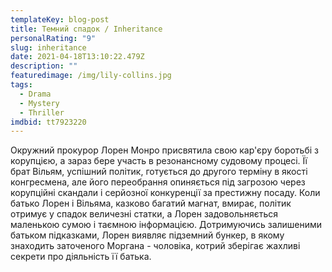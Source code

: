 ```yaml
---
templateKey: blog-post
title: Темний спадок / Inheritance
personalRating: "9"
slug: inheritance
date: 2021-04-18T13:10:22.479Z
description: ""
featuredimage: /img/lily-collins.jpg
tags:
  - Drama
  - Mystery
  - Thriller
imdbid: tt7923220
---
```

Окружний прокурор Лорен Монро присвятила свою кар'єру боротьбі з корупцією, а зараз бере участь в резонансному судовому процесі. Її брат Вільям, успішний політик, готується до другого терміну в якості конгресмена, але його переобрання опиняється під загрозою через корупційні скандали і серйозної конкуренції за престижну посаду. Коли батько Лорен і Вільяма, казково багатий магнат, вмирає, політик отримує у спадок величезні статки, а Лорен задовольняється маленькою сумою і таємною інформацією. Дотримуючись залишеними батьком підказками, Лорен виявляє підземний бункер, в якому знаходить заточеного Моргана - чоловіка, котрий зберігає жахливі секрети про діяльність її батька.